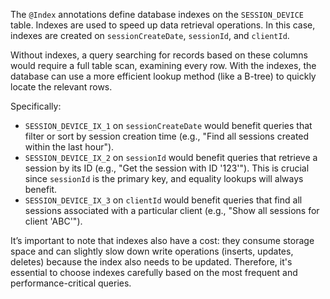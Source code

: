 The `@Index` annotations define database indexes on the `SESSION_DEVICE` table.  Indexes are used to speed up data retrieval operations. In this case, indexes are created on `sessionCreateDate`, `sessionId`, and `clientId`. 

Without indexes, a query searching for records based on these columns would require a full table scan, examining every row.  With the indexes, the database can use a more efficient lookup method (like a B-tree) to quickly locate the relevant rows.

Specifically:

*   `SESSION_DEVICE_IX_1` on `sessionCreateDate` would benefit queries that filter or sort by session creation time (e.g., "Find all sessions created within the last hour").
*   `SESSION_DEVICE_IX_2` on `sessionId` would benefit queries that retrieve a session by its ID (e.g., "Get the session with ID '123'").  This is crucial since `sessionId` is the primary key, and equality lookups will always benefit.
*   `SESSION_DEVICE_IX_3` on `clientId` would benefit queries that find all sessions associated with a particular client (e.g., "Show all sessions for client 'ABC'").

It’s important to note that indexes also have a cost: they consume storage space and can slightly slow down write operations (inserts, updates, deletes) because the index also needs to be updated. Therefore, it's essential to choose indexes carefully based on the most frequent and performance-critical queries.